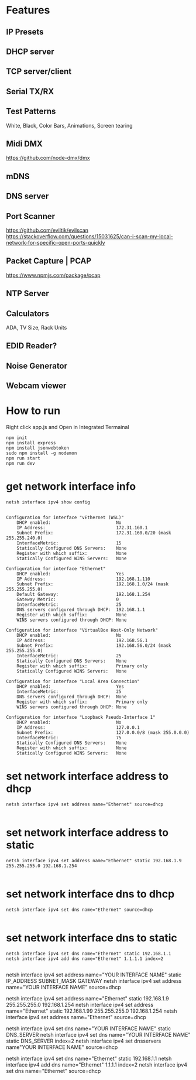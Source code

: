 # Features

## IP Presets

## DHCP server 

## TCP server/client

## Serial TX/RX

## Test Patterns
White, Black, Color Bars, Animations, Screen tearing

## Midi DMX
https://github.com/node-dmx/dmx

## mDNS

## DNS server

## Port Scanner
https://github.com/eviltik/evilscan
https://stackoverflow.com/questions/15031625/can-i-scan-my-local-network-for-specific-open-ports-quickly

## Packet Capture | PCAP
https://www.npmjs.com/package/pcap

## NTP Server
## Calculators
ADA, TV Size, Rack Units
## EDID Reader?
## Noise Generator
## Webcam viewer




# How to run
Right click app.js and Open in Integrated Termainal
```
npm init
npm install express
npm install jsonwebtoken
sudo npm install -g nodemon
npm run start
npm run dev
```

# get network interface info
```
netsh interface ipv4 show config
```
```

Configuration for interface "vEthernet (WSL)"
    DHCP enabled:                         No
    IP Address:                           172.31.160.1
    Subnet Prefix:                        172.31.160.0/20 (mask 255.255.240.0)
    InterfaceMetric:                      15
    Statically Configured DNS Servers:    None
    Register with which suffix:           None
    Statically Configured WINS Servers:   None

Configuration for interface "Ethernet"
    DHCP enabled:                         Yes
    IP Address:                           192.168.1.110
    Subnet Prefix:                        192.168.1.0/24 (mask 255.255.255.0)
    Default Gateway:                      192.168.1.254
    Gateway Metric:                       0
    InterfaceMetric:                      25
    DNS servers configured through DHCP:  192.168.1.1
    Register with which suffix:           None
    WINS servers configured through DHCP: None

Configuration for interface "VirtualBox Host-Only Network"
    DHCP enabled:                         No
    IP Address:                           192.168.56.1
    Subnet Prefix:                        192.168.56.0/24 (mask 255.255.255.0)
    InterfaceMetric:                      25
    Statically Configured DNS Servers:    None
    Register with which suffix:           Primary only
    Statically Configured WINS Servers:   None

Configuration for interface "Local Area Connection"
    DHCP enabled:                         Yes
    InterfaceMetric:                      25
    DNS servers configured through DHCP:  None
    Register with which suffix:           Primary only
    WINS servers configured through DHCP: None

Configuration for interface "Loopback Pseudo-Interface 1"
    DHCP enabled:                         No
    IP Address:                           127.0.0.1
    Subnet Prefix:                        127.0.0.0/8 (mask 255.0.0.0)
    InterfaceMetric:                      75
    Statically Configured DNS Servers:    None
    Register with which suffix:           None
    Statically Configured WINS Servers:   None
```

# set network interface address to dhcp
```
netsh interface ipv4 set address name="Ethernet" source=dhcp
```
```

```

# set network interface address to static
```
netsh interface ipv4 set address name="Ethernet" static 192.168.1.9 255.255.255.0 192.168.1.254
```
```

```

# set network interface dns to dhcp
```
netsh interface ipv4 set dns name="Ethernet" source=dhcp
```
```

```

# set network interface dns to static
```
netsh interface ipv4 set dns name="Ethernet" static 192.168.1.1
netsh interface ipv4 add dns name="Ethernet" 1.1.1.1 index=2
```
```

```





netsh interface ipv4 set address name="YOUR INTERFACE NAME" static IP_ADDRESS SUBNET_MASK GATEWAY
netsh interface ipv4 set address name=”YOUR INTERFACE NAME” source=dhcp

netsh interface ipv4 set address name="Ethernet" static 192.168.1.9 255.255.255.0 192.168.1.254
netsh interface ipv4 set address name="Ethernet" static 192.168.1.99 255.255.255.0 192.168.1.254
netsh interface ipv4 set address name="Ethernet" source=dhcp




netsh interface ipv4 set dns name="YOUR INTERFACE NAME" static DNS_SERVER
netsh interface ipv4 set dns name="YOUR INTERFACE NAME" static DNS_SERVER index=2
netsh interface ipv4 set dnsservers name"YOUR INTERFACE NAME" source=dhcp

netsh interface ipv4 set dns name="Ethernet" static 192.168.1.1
netsh interface ipv4 add dns name="Ethernet" 1.1.1.1 index=2
netsh interface ipv4 set dns name="Ethernet" source=dhcp

